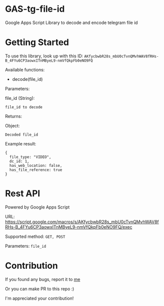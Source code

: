 # GAS-tg-file-id
Google Apps Script Library to decode and encode telegram file id

# Getting Started
To use this library, look up with this ID: `AKfycbwbR28s_mbU0cTvnQMvhWAV8fRHs-B_4FYu6CP3aowxITnMByeL9-nmVfQkpFb0eNO9FQ`

Available functions:

- decode(file_id)

Parameters:

  file_id (String):
  
    file_id to decode
  
  
  
Returns:

  Object:
  
    Decoded file_id
    
Example result:

```
{
  file_type: "VIDEO",
  dc_id: 1,
  has_web_location: false,
  has_file_reference: true
}
```

# Rest API
Powered by Google Apps Script

URL: https://script.google.com/macros/s/AKfycbwbR28s_mbU0cTvnQMvhWAV8fRHs-B_4FYu6CP3aowxITnMByeL9-nmVfQkpFb0eNO9FQ/exec

Supported method: `GET, POST`

Parameters: `file_id`

# Contribution

If you found any bugs, report it to [me](https://t.me/ridhwan_aziz)

Or you can make PR to this repo :)

I'm appreciated your contribution!
